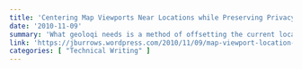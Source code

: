 ```yaml
---
title: 'Centering Map Viewports Near Locations while Preserving Privacy'
date: '2010-11-09'
summary: 'What geoloqi needs is a method of offsetting the current location which statistically cannot be tricked or munged into reproducing one’s current location. This is the major constraint: How does one ensure that a dedicated (stalker/zombie/attacker/real life spamer/salesman) cannot reproduce one’s location, given the algorithm and a set of data requested from the public API for the map center?'
link: 'https://jburrows.wordpress.com/2010/11/09/map-viewport-location-privacy/'
categories: [ "Technical Writing" ]
---
```

